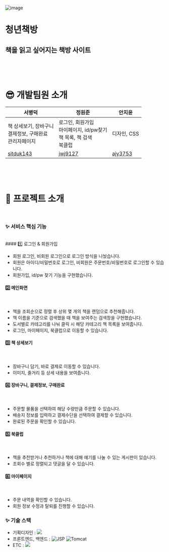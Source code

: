 ![image](https://github.com/user-attachments/assets/f4bbaa2b-80c9-4d0a-99ab-fc390092527a)




# 청년책방<br>
## 책을 읽고 싶어지는 책방 사이트

<br><br><br>
# 😎 개발팀원 소개 
| **서병덕** | **정원준** | **안지윤** |
|------------|------------|------------|
| 책 상세보기, 장바구니<br>결제정보, 구매완료<br>관리자페이지 | 로그인, 회원가입<br>마이페이지, id/pw찾기<br>책 목록, 책 검색<br>북클럽 | 디자인, CSS |
| [sitduk143](https://github.com/sitduk143) | [jwj9127](https://github.com/jwj9127) | [ajy3753](https://github.com/ajy3753) |

<br><br><br>
# 📙 프로젝트 소개<br><br>

### ✨ 서비스 핵심 기능
<br />
#### 1️⃣ 로그인 & 회원가입
<br /> 

  - 회원 로그인, 비회원 로그인으로 로그인 방식을 나눴습니다.
  - 회원은 아이디/비밀번호로 로그인, 비회원은 주문번호/비밀번호로 로그인할 수 있습니다.
  - 회원가입, id/pw 찾기 기능을 구현했습니다.
#### 2️⃣ 메인화면
<br /> 

  - 책을 조회순으로 정렬 후 상위 몇 개의 책을 랜덤으로 추천해줍니다.
  - 책 이름을 기준으로 검색했을 때 책을 보여주는 검색창을 구현했습니다.
  - 도서별로 카테고리를 나눠 클릭 시 해당 카테고리 책 목록을 보여줍니다.
  - 로그인, 마이페이지, 북클럽으로 이동할 수 있습니다.
#### 3️⃣ 책 상세보기
<br /> 

  - 장바구니 담기, 바로 결제로 이동할 수 있습니다.
  - 이미지, 줄거리 등 상세 내용을 보여줍니다.
#### 4️⃣ 장바구니, 결제정보, 구매완료
<br /> 

  - 주문할 물품을 선택하여 해당 수량만큼 주문할 수 있습니다.
  - 배송지 정보를 입력하고 결제수단을 선택하여 결제할 수 있습니다.
  - 완료된 주문을 확인할 수 있습니다.
#### 5️⃣ 북클럽
<br /> 

  - 책을 추천받거나 추천하거나 책에 대해 얘기를 나눌 수 있는 게시판이 있습니다.
  - 조회수 별로 정렬되고 댓글을 달 수 있습니다.
#### 6️⃣ 마이페이지
<br /> 

  - 주문 내역을 확인할 수 있습니다.
  - 회원 정보 수정과 탈퇴를 진행할 수 있습니다.

### ✨ 기술 스택

- 기획디자인 : <img src="https://img.shields.io/badge/figma-F24E1E?style=for-the-badge&logo=figma&logoColor=white">
- 프론트엔드, 백엔드 : ![JSP](https://img.shields.io/badge/JSP-2.3-blue) ![Tomcat](https://img.shields.io/badge/Tomcat-9.0-yellow)
- ETC : <img src="https://img.shields.io/badge/github-181717?style=for-the-badge&logo=github&logoColor=white">

